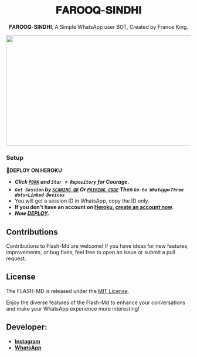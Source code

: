  <h1 align="center"> 𝐅𝐀𝐑𝐎𝐎𝐐-𝐒𝐈𝐍𝐃𝐇𝐈 </h1>
<p align="center"> 𝐅𝐀𝐑𝐎𝐎𝐐-𝐒𝐈𝐍𝐃𝐇𝐈, A Simple WhatsApp user BOT, Created by France King.
</p>



<img src="https://telegra.ph/file/99ba0f8fa57bfb22d132d.jpg" width="700" height="300"/>



### Setup

**📌DEPLOY ON HEROKU**
   - ***Click [`FORK`](https://github.com/franceking1/Flash-Md/fork) and `Star ⭐ Repository` for Courage.***
   - ***`Get Session` by [`SCANING QR`](https://flash-md-qr.onrender.com) Or [`PAIRING CODE`](https://flashmd-session-5fea4d73011f.herokuapp.com/pair) Then `Go-to Whatapp>Three dots>Linked Devices`***
   - You will get a session ID in WhatsApp, copy the ID only.
   - **If you don't have an account on [Heroku](https://signup.heroku.com/), [create an account now](https://signup.heroku.com/).**
   - ***Now [DEPLOY](https://dashboard.heroku.com/new?template=https://github.com/franceking1/Flash-Md).***


## Contributions

Contributions to Flash-Md are welcome! If you have ideas for new features, improvements, or bug fixes, feel free to open an issue or submit a pull request.

## License

The FLASH-MD is released under the [MIT License](https://opensource.org/licenses/MIT).

Enjoy the diverse features of the Flash-Md  to enhance your conversations and make your WhatsApp experience more interesting!

## Developer:

- [**Instagram**](https://instagram.com/france.king1)
- [**WhatsApp**](https://wa.me/254757835036)

